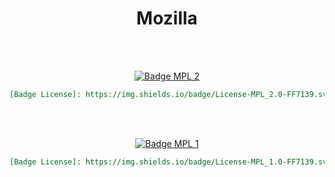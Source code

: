 
<div align = center>

# Mozilla

<br>
<br>

[![Badge MPL 2]][MPL 2]

```markdown
[Badge License]: https://img.shields.io/badge/License-MPL_2.0-FF7139.svg?style=for-the-badge
```

<br>
<br>

[![Badge MPL 1]][MPL 1]

```markdown
[Badge License]: https://img.shields.io/badge/License-MPL_1.0-FF7139.svg?style=for-the-badge
```

</div>


<!----------------------------------{ Licenses }------------------------------->

[MPL 2]: https://choosealicense.com/licenses/mpl-2.0/
[MPL 1]: https://www.mozilla.org/en-US/MPL/1.1/


<!----------------------------------{ Badges }--------------------------------->

[Badge MPL 2]: https://img.shields.io/badge/License-MPL_2.0-FF7139.svg?style=for-the-badge
[Badge MPL 1]: https://img.shields.io/badge/License-MPL_1.0-FF7139.svg?style=for-the-badge